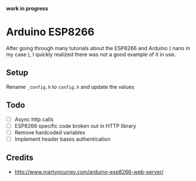 **work in progress**

Arduino ESP8266
==

After going through many tutorials about the ESP8266 and Arduino ( nano in my case ), I quickly realized there was not a good example of it in use.


Setup
---
Rename `_config.h` to `config.h` and update the values

Todo
--
* [ ] Async http calls
* [ ] ESP8266 specific code broken out in HTTP library
* [ ] Remove hardcoded variables
* [ ] Implement header bases authentication

Credits
--
* http://www.martyncurrey.com/arduino-esp8266-web-server/
